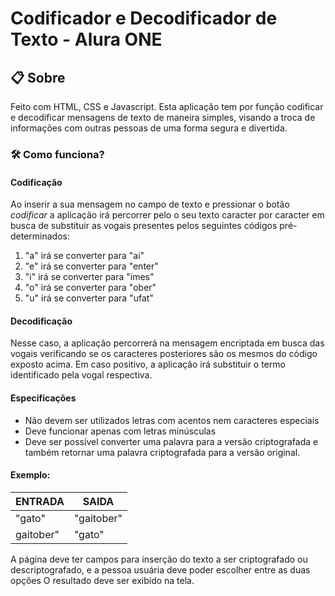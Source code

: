# Codificador e Decodificador de Texto - Alura ONE 

## 📋 Sobre
Feito com HTML, CSS e Javascript. Esta aplicação tem por função codificar e decodificar mensagens de texto de maneira simples, visando a troca de informações com outras pessoas de uma forma segura e divertida.

### 🛠 Como funciona? 
#### Codificação
Ao inserir a sua mensagem no campo de texto e pressionar o botão *codificar* a aplicação irá percorrer pelo o seu texto caracter por caracter em busca de substituir as vogais presentes pelos seguintes códigos pré-determinados:

1. "a" irá se converter para "ai"
2. "e" irá se converter para "enter"
3. "i" irá se converter para "imes"
4. "o" irá se converter para "ober"
5. "u" irá se converter para "ufat"

#### Decodificação
Nesse caso, a aplicação percorrerá na mensagem encriptada em busca das vogais verificando se os caracteres posteriores são os mesmos do código exposto acima. Em caso positivo, a aplicação irá substituir o termo identificado pela vogal respectiva.

#### Especificações
- Não devem ser utilizados letras com acentos nem caracteres especiais
- Deve funcionar apenas com letras minúsculas
- Deve ser possível converter uma palavra para a versão criptografada e também retornar uma palavra criptografada para a versão original.

#### Exemplo:

| ENTRADA | SAIDA |
| ------ | ------ |
| "gato" |  "gaitober" |
| gaitober" | "gato" |


A página deve ter campos para inserção do texto a ser criptografado ou descriptografado, e a pessoa usuária deve poder escolher entre as duas opções
O resultado deve ser exibido na tela.


